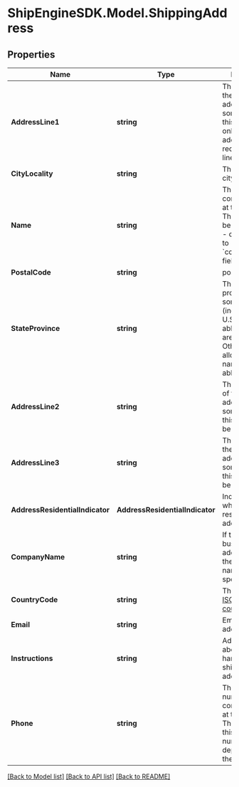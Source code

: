 # ShipEngineSDK.Model.ShippingAddress

## Properties

Name | Type | Description | Notes
------------ | ------------- | ------------- | -------------
**AddressLine1** | **string** | The first line of the street address.  For some addresses, this may be the only line.  Other addresses may require 2 or 3 lines.  | 
**CityLocality** | **string** | The name of the city or locality | 
**Name** | **string** | The name of a contact person at this address.  This field may be set instead of - or in addition to - the &#x60;company_name&#x60; field.  | 
**PostalCode** | **string** | postal code | 
**StateProvince** | **string** | The state or province.  For some countries (including the U.S.) only abbreviations are allowed.  Other countries allow the full name or abbreviation.  | 
**AddressLine2** | **string** | The second line of the street address.  For some addresses, this line may not be needed.  | [optional] 
**AddressLine3** | **string** | The third line of the street address.  For some addresses, this line may not be needed.  | [optional] 
**AddressResidentialIndicator** | **AddressResidentialIndicator** | Indicates whether this is a residential address. | [optional] 
**CompanyName** | **string** | If this is a business address, then the company name should be specified here.  | [optional] 
**CountryCode** | **string** | The two-letter [ISO 3166-1 country code](https://en.wikipedia.org/wiki/ISO_3166-1)  | [optional] 
**Email** | **string** | Email for the address owner.  | [optional] 
**Instructions** | **string** | Additional text about how to handle the shipment at this address.  | [optional] 
**Phone** | **string** | The phone number of a contact person at this address.  The format of this phone number varies depending on the country.  | [optional] 

[[Back to Model list]](../../README.md#documentation-for-models) [[Back to API list]](../../README.md#documentation-for-api-endpoints) [[Back to README]](../../README.md)


